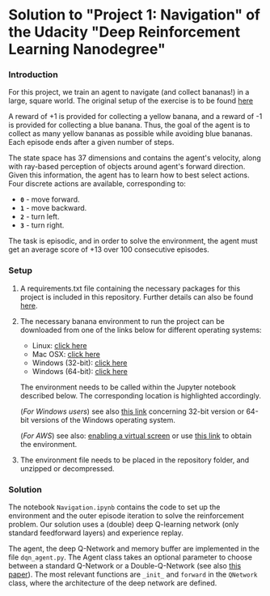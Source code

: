 # Solution to "Project 1: Navigation" of the Udacity "Deep Reinforcement Learning Nanodegree"

### Introduction

For this project, we train an agent to navigate (and collect bananas!) in a large, square world. The original setup of the exercise is to be found [here](https://github.com/udacity/deep-reinforcement-learning/tree/master/p1_navigation)

A reward of +1 is provided for collecting a yellow banana, and a reward of -1 is provided for collecting a blue banana.  Thus, the goal of the agent is to collect as many yellow bananas as possible while avoiding blue bananas. Each episode ends after a given number of steps.

The state space has 37 dimensions and contains the agent's velocity, along with ray-based perception of objects around agent's forward direction. Given this information, the agent has to learn how to best select actions.  Four discrete actions are available, corresponding to:
- **`0`** - move forward.
- **`1`** - move backward.
- **`2`** - turn left.
- **`3`** - turn right.

The task is episodic, and in order to solve the environment, the agent must get an average score of +13 over 100 consecutive episodes.

### Setup

1. A requirements.txt file containing the necessary packages for this project is included in this repository. Further details can also be found [here](https://github.com/udacity/deep-reinforcement-learning/tree/master/).

2. The necessary banana environment to run the project can be downloaded from one of the links below for different operating systems:
    - Linux: [click here](https://s3-us-west-1.amazonaws.com/udacity-drlnd/P1/Banana/Banana_Linux.zip)
    - Mac OSX: [click here](https://s3-us-west-1.amazonaws.com/udacity-drlnd/P1/Banana/Banana.app.zip)
    - Windows (32-bit): [click here](https://s3-us-west-1.amazonaws.com/udacity-drlnd/P1/Banana/Banana_Windows_x86.zip)
    - Windows (64-bit): [click here](https://s3-us-west-1.amazonaws.com/udacity-drlnd/P1/Banana/Banana_Windows_x86_64.zip)

    The environment needs to be called within the Jupyter notebook described below. The corresponding location is highlighted accordingly.
    
    (_For Windows users_) see also [this link](https://support.microsoft.com/en-us/help/827218/how-to-determine-whether-a-computer-is-running-a-32-bit-version-or-64) concerning 32-bit version or 64-bit versions of the Windows operating system.

    (_For AWS_) see also: [enabling a virtual screen](https://github.com/Unity-Technologies/ml-agents/blob/master/docs/Training-on-Amazon-Web-Service.md) or use [this link](https://s3-us-west-1.amazonaws.com/udacity-drlnd/P1/Banana/Banana_Linux_NoVis.zip) to obtain the environment.

3. The environment file needs to be placed in the repository folder, and unzipped or decompressed.


### Solution

The notebook `Navigation.ipynb` contains the code to set up the environment and the outer episode iteration to solve the reinforcement problem. Our solution uses a (double) deep Q-learning network (only standard feedforward layers) and experience replay.

The agent, the deep Q-Network and memory buffer are implemented in the file `dqn_agent.py`. The Agent class takes an optional parameter to choose between a standard Q-Network or a Double-Q-Network (see also [this paper](https://arxiv.org/abs/1509.06461)). The most relevant functions are `_init_` and `forward` in the `QNetwork` class, where the architecture of the deep network are defined.